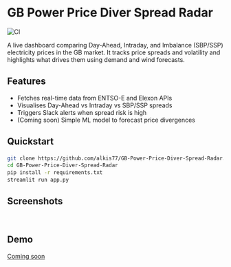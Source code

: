 # GB Power Price Diver Spread Radar

![CI](https://github.com/alkis77/GB-Power-Price-Diver-Spread-Radar/actions/workflows/ci.yml/badge.svg)

A live dashboard comparing Day-Ahead, Intraday, and Imbalance (SBP/SSP) electricity prices in the GB market. It tracks price spreads and volatility and highlights what drives them using demand and wind forecasts.

## Features

- Fetches real-time data from ENTSO-E and Elexon APIs
- Visualises Day-Ahead vs Intraday vs SBP/SSP spreads
- Triggers Slack alerts when spread risk is high
- (Coming soon) Simple ML model to forecast price divergences

## Quickstart

```bash
git clone https://github.com/alkis77/GB-Power-Price-Diver-Spread-Radar.git
cd GB-Power-Price-Diver-Spread-Radar
pip install -r requirements.txt
streamlit run app.py
```

## Screenshots

![Dashboard Screenshot](docs/placeholder.png)

## Demo

[Coming soon](#)
